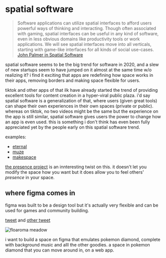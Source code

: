 # spatial software

> Software applications can utilize spatial interfaces to afford users powerful ways of thinking and interacting. Though often associated with gaming, spatial interfaces can be useful in any kind of software, even in less obvious domains like productivity tools or work applications. We will see spatial interfaces move into all verticals, starting with game-like interfaces for all kinds of social use-cases. [John Palmer in Spatial Software](https://darkblueheaven.com/spatialsoftware)

spatial software seems to be the big trend for software in 2020, and a slew of new startups seem to have jumped on it almost at the same time w/o realizing it?
i find it exciting that apps are redefining how space works in their apps, removing borders and making space flexible for users.

tiktok and other apps of that ilk have already started the trend of providing excellent tools for content creation in a hyper-viral public plaza.
i'd say spatial software is a generalization of that, where users (given great tools) can shape their own experiences in their own spaces (private or public).
whereas on tiktok, no two videos might be the same but the experience on the app is still similar, spatial software gives users the power to change how an app is even used.
this is something i don't think has even been fully appreciated yet by the people early on this spatial software trend.

examples:
- [eternal](https://eternal.plus/)
- [muze](https://www.muze.nyc/)
- [makespace](https://makespace.fun/)

[the presence project](https://apps.apple.com/us/app/the-presence-project/id1463320998) is an innteresting twist on this. it doesn't let you modify the space how you want but it does allow you to feel others' *presence* in your space.

## where figma comes in
figma was built to be a design tool but it's actually very flexible and can be used for games and community building.

[tweet](https://twitter.com/ghiliweld/status/1273816361295380480) and [other tweet](https://twitter.com/ghiliweld/status/1291573985008857088)

![floaroma meadow](https://64.media.tumblr.com/tumblr_m0l0mc0xYn1r2mho4o1_500.gifv)

i want to build a space on figma that emulates pokemon diamond, complete with background music and alll the other goodies. a space in pokemon diamond that you can move around in, on a web app.
